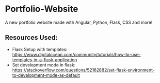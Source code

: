 # Portfolio-Website
A new portfolio website made with Angular, Python, Flask, CSS and more!


## Resources Used:
- Flask Setup with templates: https://www.digitalocean.com/community/tutorials/how-to-use-templates-in-a-flask-application
- Set development mode in flask: https://stackoverflow.com/questions/52162882/set-flask-environment-to-development-mode-as-default
